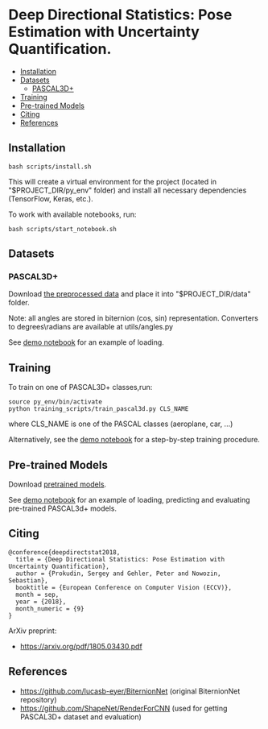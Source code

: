 # Deep Directional Statistics: Pose Estimation with Uncertainty Quantification.



* [Installation](#installation)
* [Datasets](#datasets)
    * [PASCAL3D+](#pascal3d)
* [Training](#training)
* [Pre-trained Models](#pre-trained-models)
* [Citing](#citing)
* [References](#refs)

## Installation  

```
bash scripts/install.sh
```

This will create a virtual environment for the project (located in 
"$PROJECT_DIR/py_env" folder) and install all necessary dependencies 
(TensorFlow, Keras, etc.).

To work with available notebooks, run:

```
bash scripts/start_notebook.sh
```

## Datasets

### PASCAL3D+

Download [the preprocessed data](https://drive.google.com/open?id=1bDcISYXmCcTqZhhCX-bhTuUCmEH1Q8YF) and place it into 
"$PROJECT_DIR/data" folder.

Note: all angles are stored in biternion (cos, sin) representation. Converters to degrees\radians are available at 
utils/angles.py

See [demo notebook](https://github.com/sergeyprokudin/deep_direct_stat/blob/master/notebooks/PASCAL3D%2B%20Data%20Loading%20Demo.ipynb)
for an example of loading.

## Training

To train on one of PASCAL3D+ classes,run:

```
source py_env/bin/activate
python training_scripts/train_pascal3d.py CLS_NAME
``` 

where CLS_NAME is one of the PASCAL classes (aeroplane, car, ...)

Alternatively, see the [demo notebook](https://github.com/sergeyprokudin/deep_direct_stat/blob/master/notebooks/Pascal3D%2B%20training.ipynb)
for a step-by-step training procedure.

## Pre-trained Models

Download [pretrained models](https://drive.google.com/file/d/1H29OVZn5jdlQDQt6_R7eK7WOEinmgxcy/view?usp=sharing).

See [demo notebook](https://github.com/sergeyprokudin/deep_direct_stat/blob/master/notebooks/Pascal3D%2B%20Model%20Demo.ipynb)
for an example of loading, predicting and evaluating pre-trained PASCAL3d+ models.

## Citing

```
@conference{deepdirectstat2018,
  title = {Deep Directional Statistics: Pose Estimation with Uncertainty Quantification},
  author = {Prokudin, Sergey and Gehler, Peter and Nowozin, Sebastian},
  booktitle = {European Conference on Computer Vision (ECCV)},
  month = sep,
  year = {2018},
  month_numeric = {9}
}
```

ArXiv preprint:

 - https://arxiv.org/pdf/1805.03430.pdf

## References 

 - https://github.com/lucasb-eyer/BiternionNet (original BiternionNet repository)
 - https://github.com/ShapeNet/RenderForCNN (used for getting PASCAL3D+ dataset and evaluation)



